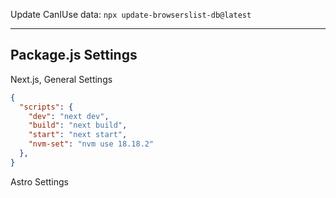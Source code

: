 Update CanIUse data: `npx update-browserslist-db@latest`

---

## Package.js Settings

Next.js, General Settings
```json
{
  "scripts": {
    "dev": "next dev",
    "build": "next build",
    "start": "next start",
    "nvm-set": "nvm use 18.18.2"
  },
}
```

Astro Settings
```json

```